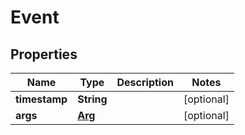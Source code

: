 

# Event

## Properties

Name | Type | Description | Notes
------------ | ------------- | ------------- | -------------
**timestamp** | **String** |  |  [optional]
**args** | [**Arg**](Arg.md) |  |  [optional]



